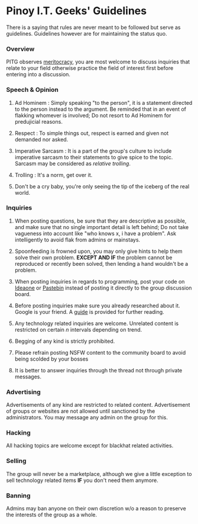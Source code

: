 # Pinoy I.T. Geeks' Guidelines
There is a saying that rules are never meant to be followed but serve as guidelines. Guidelines however are for maintaining the status quo.

### Overview
PITG observes [meritocracy](http://en.wikipedia.org/wiki/Meritocracy), you are most welcome to discuss inquiries that relate to your field otherwise practice the field of interest first before entering into a discussion.

### Speech & Opinion
1. Ad Hominem : Simply speaking "to the person", it is a statement directed to the person instead to the argument. Be reminded that in an event of flakking whomever is involved; Do not resort to Ad Hominem for predujicial reasons. 

2. Respect : To simple things out, respect is earned and given not demanded nor asked.

3. Imperative Sarcasm : It is a part of the group's culture to include imperative sarcasm to their statements to give spice to the topic. Sarcasm may be considered as *relative trolling*.

4. Trolling : It's a norm, get over it.

5. Don't be a cry baby, you're only seeing the tip of the iceberg of the real world.

### Inquiries
1. When posting questions, be sure that they are descriptive as possible, and make sure that no single important detail is left behind; Do not take vagueness into account like "who knows x, i have a problem". Ask intelligently to avoid flak from admins or mainstays.

2. Spoonfeeding is frowned upon, you may only give hints to help them solve their own problem. **EXCEPT AND IF** the problem cannot be reproduced or recently been solved, then lending a hand wouldn't be a problem.

3. When posting inquiries in regards to programming, post your code on [Ideaone](http://ideone.com/) or [Pastebin](http://pastebin.com/) instead of posting it directly to the group discussion board.

4. Before posting inquiries make sure you already researched about it. Google is your friend. A [guide](https://www.facebook.com/notes/pinoy-it-geeks/how-to-use-and-maximize-google/512001068881778) is provided for further reading.

5. Any technology related inquiries are welcome. Unrelated content is restricted on certain *n* intervals depending on trend.

6. Begging of any kind is strictly prohibited.

7. Please refrain posting NSFW content to the community board to avoid being scolded by your bosses

8. It is better to answer inquiries through the thread not through private messages.

### Advertising
Advertisements of any kind are restricted to related content. Advertisement of groups or websites are not allowed until sanctioned by the administrators. You may message any admin on the group for this.

### Hacking
All hacking topics are welcome except for blackhat related activities.

### Selling
The group will never be a marketplace, although we give a little exception to sell technology related items **IF** you don't need them anymore.

### Banning
Admins may ban anyone on their own discretion w/o a reason to preserve the interests of the group as a whole.
